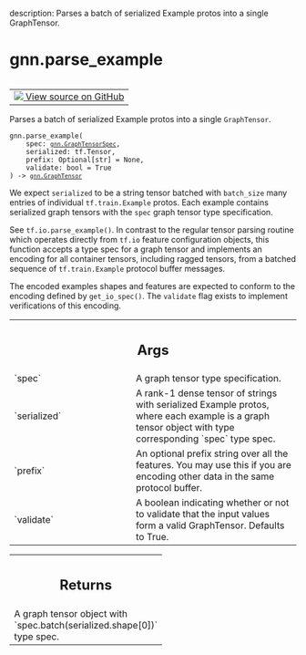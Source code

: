 description: Parses a batch of serialized Example protos into a single GraphTensor.

<div itemscope itemtype="http://developers.google.com/ReferenceObject">
<meta itemprop="name" content="gnn.parse_example" />
<meta itemprop="path" content="Stable" />
</div>

# gnn.parse_example

<!-- Insert buttons and diff -->

<table class="tfo-notebook-buttons tfo-api nocontent" align="left">
<td>
  <a target="_blank" href="https://github.com/tensorflow/gnn/tree/master/tensorflow_gnn/graph/graph_tensor_io.py#L37-L82">
    <img src="https://www.tensorflow.org/images/GitHub-Mark-32px.png" />
    View source on GitHub
  </a>
</td>
</table>



Parses a batch of serialized Example protos into a single `GraphTensor`.

<pre class="devsite-click-to-copy prettyprint lang-py tfo-signature-link">
<code>gnn.parse_example(
    spec: <a href="../gnn/GraphTensorSpec.md"><code>gnn.GraphTensorSpec</code></a>,
    serialized: tf.Tensor,
    prefix: Optional[str] = None,
    validate: bool = True
) -> <a href="../gnn/GraphTensor.md"><code>gnn.GraphTensor</code></a>
</code></pre>



<!-- Placeholder for "Used in" -->

We expect `serialized` to be a string tensor batched with `batch_size` many
entries of individual `tf.train.Example` protos. Each example contains
serialized graph tensors with the `spec` graph tensor type specification.

See `tf.io.parse_example()`. In contrast to the regular tensor parsing routine
which operates directly from `tf.io` feature configuration objects, this
function accepts a type spec for a graph tensor and implements an encoding for
all container tensors, including ragged tensors, from a batched sequence of
`tf.train.Example` protocol buffer messages.

The encoded examples shapes and features are expected to conform to the
encoding defined by `get_io_spec()`. The `validate` flag exists to implement
verifications of this encoding.

<!-- Tabular view -->
 <table class="responsive fixed orange">
<colgroup><col width="214px"><col></colgroup>
<tr><th colspan="2"><h2 class="add-link">Args</h2></th></tr>

<tr>
<td>
`spec`
</td>
<td>
A graph tensor type specification.
</td>
</tr><tr>
<td>
`serialized`
</td>
<td>
A rank-1 dense tensor of strings with serialized Example protos,
where each example is a graph tensor object with type corresponding `spec`
type spec.
</td>
</tr><tr>
<td>
`prefix`
</td>
<td>
An optional prefix string over all the features. You may use
this if you are encoding other data in the same protocol buffer.
</td>
</tr><tr>
<td>
`validate`
</td>
<td>
A boolean indicating whether or not to validate that the input
values form a valid GraphTensor. Defaults to True.
</td>
</tr>
</table>



<!-- Tabular view -->
 <table class="responsive fixed orange">
<colgroup><col width="214px"><col></colgroup>
<tr><th colspan="2"><h2 class="add-link">Returns</h2></th></tr>
<tr class="alt">
<td colspan="2">
A graph tensor object with `spec.batch(serialized.shape[0])` type spec.
</td>
</tr>

</table>

